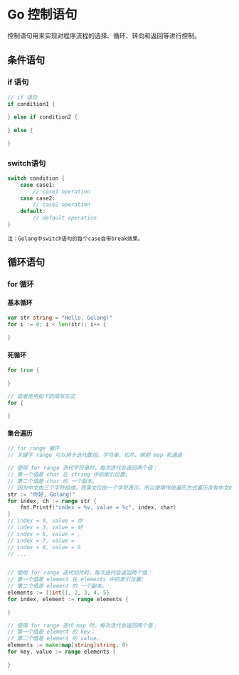 # Go 控制语句

控制语句用来实现对程序流程的选择、循环、转向和返回等进行控制。

## 条件语句

### if 语句

```go
// if 语句
if condition1 {
    
} else if condition2 {
    
} else {
    
}
```

### switch语句

```go
switch condition {
	case case1:
    	// case1 operation
	case case2:
    	// case2 operation
    default:
    	// default operation
}
```

`注：Golang中switch语句的每个case自带break效果。`

## 循环语句

### for 循环

#### 基本循环

```go
var str string = "Hello, Golang!"
for i := 0; i < len(str); i++ {
    
}
```

#### 死循环

```Go
for true {
    
}

// 或者使用如下的简写形式
for {
    
}
```

#### 集合遍历

```go
// for range 循环
// 关键字 range 可以用于迭代数组、字符串、切片、映射 map 和通道

// 使用 for range 迭代字符串时，每次迭代会返回两个值：
// 第一个值是 char 在 string 中的索引位置;
// 第二个值是 char 的 一个副本。
// 因为中文由三个字符组成，而英文仅由一个字符表示，所以使用传统遍历方式遍历含有中文的字符串很容易会出现乱码的情况
str := "你好, Golang!"
for index, ch := range str {
    fmt.Printf("index = %v, value = %c", index, char)
}
// index = 0, value = 你
// index = 3, value = 好
// index = 6, value = ,
// index = 7, value =  
// index = 8, value = G
// ...


// 使用 for range 迭代切片时，每次迭代会返回两个值：
// 第一个值是 element 在 elements 中的索引位置;
// 第二个值是 element 的 一个副本。
elements := []int{1, 2, 3, 4, 5}
for index, element := range elements {
    
}

// 使用 for range 迭代 map 时，每次迭代会返回两个值：
// 第一个值是 element 的 key；
// 第二个值是 element 的 value。
elements := make(map[string]string, 0)
for key, value := range elements {
    
}
```